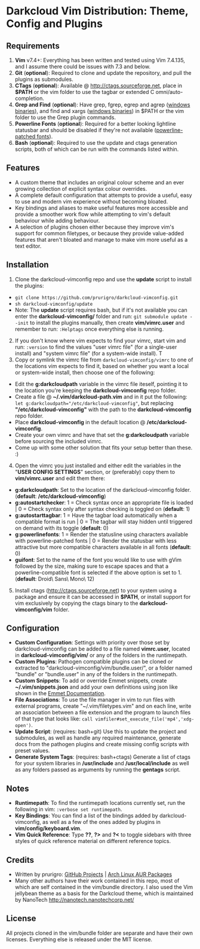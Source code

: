 # Darkcloud Vim Distribution: Theme, Config and Plugins #

## Requirements ##

1. **Vim** v7.4+: Everything has been written and tested using Vim 7.4.135, and I assume there could be issues with 7.3 and below.
2. **Git** (__optional__): Required to clone and update the repository, and pull the plugins as submodules.
3. **CTags** (__optional__): Available @ <http://ctags.sourceforge.net>, place in __$PATH__ or the vim folder to use the tagbar or extended C omni/auto-completion.
4. **Grep and Find** (__optional__): Have grep, fgrep, egrep and agrep ([windows binaries](http://gnuwin32.sourceforge.net/packages/grep.htm)), and find and xargs ([windows binaries](http://gnuwin32.sourceforge.net/packages/findutils.htm)) in $PATH or the vim folder to use the Grep plugin commands.
6. **Powerline Fonts** (__optional__): Required for a better looking lightline statusbar and should be disabled if they're not available ([powerline-patched fonts](https://github.com/Lokaltog/powerline-fonts)).
5. **Bash** (__optional__): Required to use the update and ctags generation scripts, both of which can be run with the commands listed within.

## Features ##

* A custom theme that includes an original colour scheme and an ever growing collection of explicit syntax colour overrides.
* A complete default configuration that attempts to provide a useful, easy to use and modern vim experience without becoming bloated.
* Key bindings and aliases to make useful features more accessible and provide a smoother work flow while attempting to vim's default behaviour while adding behaviour.
* A selection of plugins chosen either because they improve vim's support for common filetypes, or because they provide value-added features that aren't bloated and manage to make vim more useful as a text editor.

## Installation ##

1. Clone the darkcloud-vimconfig repo and use the __update__ script to install the plugins:
  * `git clone https://github.com/prurigro/darkcloud-vimconfig.git`
  * `sh darkcloud-vimconfig/update`
  * Note: The __update__ script requires bash, but if it's not available you can enter the __darkcloud-vimconfig/__ folder and run: `git submodule update --init` to install the plugins manually, then create __vim/vimrc.user__ and remember to run: `:Helptags` once everything else is running.
2. If you don't know where vim expects to find your vimrc, start vim and run: `:version` to find the values "user vimrc file" (for a single-user install) and "system vimrc file" (for a system-wide install). T
3. Copy or symlink the vimrc file from `darkcloud-vimconfig/vimrc` to one of the locations vim expects to find it, based on whether you want a local or system-wide install, then choose one of the following:
  * Edit the __g:darkcloudpath__ variable in the vimrc file iteself, pointing it to the location you're keeping the __darkcloud-vimconfig__ repo folder.
  * Create a file @ __~/.vim/darkcloud-path.vim__ and in it put the following: `let g:darkcloudpath="/etc/darkcloud-vimconfig"`, but replacing __"/etc/darkcloud-vimconfig"__ with the path to the __darkcloud-vimconfig__ repo folder.
  * Place __darkcloud-vimconfig__ in the default location @ __/etc/darkcloud-vimconfig__.
  * Create your own vimrc and have that set the __g:darkcloudpath__ variable before sourcing the included vimrc.
  * Come up with some other solution that fits your setup better than these. :)
4. Open the vimrc you just installed and either edit the variables in the "__USER CONFIG SETTINGS__" section, or (preferably) copy them to __vim/vimrc.user__ and edit them there:
  * **g:darkcloudpath**: Set to the location of the darkcloud-vimconfig folder. (__default__: __/etc/darkcloud-vimconfig__)
  * **g:autostartchecker**: 1 = Check syntax once an appropriate file is loaded | 0 = Check syntax only after syntax checking is toggled on (__default__: 1)
  * **g:autostarttagbar**: 1 = Have the tagbar load automatically when a compatible format is run | 0 = The tagbar will stay hidden until triggered on demand with its toggle (__default__: 0)
  * **g:powerlinefonts**: 1 = Render the statusline using characters available with powerline-patched fonts | 0 = Render the statusbar with less attractive but more compatible characters available in all fonts (__default__: 0)
  * **guifont**: Set to the name of the font you would like to use with gVim followed by the size, making sure to escape spaces and that a powerline-compatible font is selected if the above option is set to 1. (__default__: Droid\ Sans\ Mono\ 12)
5. Install ctags (http://ctags.sourceforge.net) to your system using a package and ensure it can be accessed in __$PATH__, or install support for vim exclusively by copying the ctags binary to the __darkcloud-vimconfig/vim__ folder.

## Configuration ##

* **Custom Configuration**: Settings with priority over those set by darkcloud-vimconfig can be added to a file named __vimrc.user__, located in __darkcloud-vimconfig/vim/__ or any of the folders in the runtimepath.
* **Custom Plugins**: Pathogen compatible plugins can be cloned or extracted to "darkcloud-vimconfig/vim/bundle.user/", or a folder named "bundle" or "bundle.user" in any of the folders in the runtimepath.
* **Custom Snippets**: To add or override Emmet snippets, create __~/.vim/snippets.json__ and add your own definitions using json like shown in the [Emmet Documentation](http://docs.emmet.io/customization/snippets/).
* **File Associations**: To use the file manager in vim to run files with external programs, create "~/.vim/filetypes.vim" and on each line, write an association between a file extension and the program to launch files of that type that looks like: `call vimfiler#set_execute_file('mp4','xdg-open')`.
* **Update Script**: (requires: bash+git) Use this to update the project and submodules, as well as handle any required maintenance, generate docs from the pathogen plugins and create missing config scripts with preset values.
* **Generate System Tags**: (requires: bash+ctags) Generate a list of ctags for your system libraries in __/usr/include__ and __/usr/local/include__ as well as any folders passed as arguments by running the __gentags__ script.

## Notes ##

* **Runtimepath**: To find the runtimepath locations currently set, run the following in vim: `:verbose set runtimepath`.
* **Key Bindings**: You can find a list of the bindings added by darkcloud-vimconfig, as well as a few of the ones added by plugins in __vim/config/keyboard.vim__.
* **Vim Quick Reference**: Type __??__, __?>__ and __?<__ to toggle sidebars with three styles of quick reference material on different reference topics.

## Credits ##

* Written by prurigro: [GitHub Projects](https://github.com/prurigro) | [Arch Linux AUR Packages](https://aur.archlinux.org/packages/?SeB=m&K=prurigro)
* Many other authors have their work contained in this repo, most of which are self contained in the vim/bundle directory. I also used the Vim jellybean theme as a basis for the Darkcloud theme, which is maintained by NanoTech <http://nanotech.nanotechcorp.net/>

## License ##
All projects cloned in the vim/bundle folder are separate and have their own licenses. Everything else is released under the MIT license.
